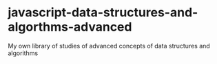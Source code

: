 # javascript-data-structures-and-algorthms-advanced
My own library of studies of advanced concepts of data structures and algorithms
